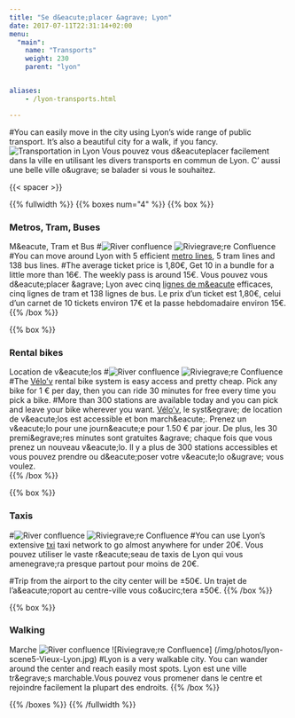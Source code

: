 ```yaml
---
title: "Se d&‌eacute;placer &‌agrave; Lyon"
date: 2017-07-11T22:31:14+02:00
menu:
  "main":
    name: "Transports"
    weight: 230
    parent: "lyon"


aliases:
    - /lyon-transports.html

---
```


#You can easily move in the city using Lyon’s wide range of public transport. It’s also a beautiful city for a walk, if you fancy.
![Transportation in Lyon](/img/graphics/lyon_transports.png)
Vous pouvez vous d&‌eacuteplacer facilement dans la ville en utilisant les divers transports en commun de Lyon. C&#8217; aussi une belle ville o&‌ugrave; se balader si vous le souhaitez.

{{< spacer >}}

{{% fullwidth %}}
{{% boxes num="4" %}}
{{% box %}}
### Metros, Tram, Buses
M&‌eacute, Tram et Bus
#![River confluence](/img/photos/lyon-scene7-Tram.jpg)
![Riviegrave;re Confluence](/img/photos/lyon-scene7-Tram.jpg)
#You can move around Lyon with 5 efficient [metro lines](http://www.tcl.fr/en/Getting-Around/Getting-around), 5 tram lines and 138 bus lines.
#The average ticket price is 1,80&euro;, Get 10 in a bundle for a little more than 16&euro;. The weekly pass is around 15&euro;.
Vous pouvez vous d&‌eacute;placer &‌agrave; Lyon avec cinq [lignes de m&‌eacute](http://www.tcl.fr/Me-deplacer/Itineraires) efficaces, cinq lignes de tram et 138 lignes de bus.
Le prix d&#8217;un ticket est 1,80&euro;, celui d&#8217;un carnet de 10 tickets environ 17&euro; et la passe hebdomadaire environ 15&euro;.
{{% /box %}}

{{% box %}}
### Rental bikes
Location de v&‌eacute;los
#![River confluence](/img/photos/lyon-scene1-Bikes.jpg)
![Riviegrave;re Confluence](/img/photos/lyon-scene1-Bikes.jpg)
#The [V&eacute;lo&rsquo;v](https://velov.grandlyon.com/en.html) rental bike system is easy access and pretty cheap. Pick any bike for 1 &euro; per day, then you can ride 30 minutes for free every time you pick a bike.
#More than 300 stations are available today and you can pick and leave your bike wherever you want.
[V&eacute;lo&rsquo;v](https://velov.grandlyon.com), le syst&‌egrave; de location de v&‌eacute;los est accessible et bon march&‌eacute;. Prenez un v&‌eacute;lo pour une journ&‌eacute;e pour 1.50 &euro; par jour. De plus, les 30 premi&‌egrave;res minutes sont gratuites &‌agrave; chaque fois que vous prenez un nouveau v&‌eacute;lo.
Il y a plus de 300 stations accessibles et vous pouvez prendre ou d&‌eacute;poser votre v&‌eacute;lo o&‌ugrave; vous voulez.  
{{% /box %}}

{{% box %}}
### Taxis
#![River confluence](/img/photos/lyon-scene9-Taxi.jpg)
![Riviegrave;re Confluence](/img/photos/lyon-scene9-Taxi.jpg)
#You can use Lyon&rsquo;s extensive [txi](https://www.taxilyonnais.com/taxi-lyon/EN-Estimation.html) taxi network to go almost anywhere for under 20&euro;.
Vous pouvez utiliser le vaste r&‌eacute;seau de taxis de Lyon qui vous amen‌egrave;ra presque partout pour moins de 20&euro;.

#Trip from the airport to the city center will be &plusmn;50&euro;.
Un trajet de l&rsquo;a&‌eacute;roport au centre-ville vous co&‌ucirc;tera &plusmn;50&euro;.
{{% /box %}}

{{% box %}}
### Walking
Marche
![River confluence](/img/photos/lyon-scene5-Vieux-Lyon.jpg)
![Riviegrave;re Confluence] (/img/photos/lyon-scene5-Vieux-Lyon.jpg)
#Lyon is a very walkable city. You can wander around the center and reach easily most spots.
Lyon est une ville tr&‌egrave;s marchable.Vous pouvez vous promener dans le centre et rejoindre facilement la plupart des endroits.
{{% /box %}}

{{% /boxes %}}
{{% /fullwidth %}}
